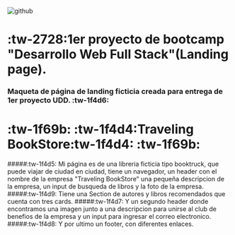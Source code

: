 ![github](https://user-images.githubusercontent.com/126796651/231248394-2547d430-5866-4f6e-8d31-0e4427c8315a.jpeg)

# :tw-2728:1er  proyecto de bootcamp "Desarrollo Web Full Stack"(Landing page).
### Maqueta de página de landing ficticia creada  para entrega de  1er proyecto UDD. :tw-1f4d6:
# :tw-1f69b: :tw-1f4d4:Traveling BookStore:tw-1f4d4: :tw-1f69b:
#####:tw-1f4d5:  Mi página es de una libreria ficticia tipo booktruck, que puede viajar de ciudad en ciudad, tiene un navegador, un header con el nombre de la empresa "Traveling BookStore" una pequeña descripcion de la empresa, un input  de busqueda de libros y la foto de la empresa.
#####:tw-1f4d9: Tiene una Section de autores y libros recomendados que cuenta con tres cards.
#####:tw-1f4d7: Y un segundo header donde encontramos una imagen junto a una descripcion para unirse al club de benefios de la empresa y un input para ingresar el correo electronico.
#####:tw-1f4d8: Y por ultimo un footer, con diferentes enlaces. 
